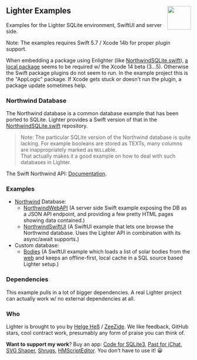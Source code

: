<h2>Lighter Examples
  <img src="https://zeezide.com/img/lighter/Lighter256.png"
       align="right" width="64" height="64" />
</h2>

Examples for the Lighter SQLite environment, SwiftUI and server side.

Note: The examples requires Swift 5.7 / Xcode 14b for proper plugin support.

When embedding a package using Enlighter (like
[NorthwindSQLite.swift](https://github.com/Lighter-swift/NorthwindSQLite.swift.git)),
[a local package](https://developer.apple.com/documentation/xcode/organizing-your-code-with-local-packages) 
seems to be required w/ the Xcode 14 beta (3...5).
Otherwise the Swift package plugins do not seem to run.
In the example project this is the "AppLogic" package.
If Xcode gets stuck or doesn't run the plugin, a package update sometimes
help.


### Northwind Database

The Northwind database is a common database example that has been ported
to SQLite. 
Lighter provides a Swift version of that in the
[NorthwindSQLite.swift](https://github.com/Lighter-swift/NorthwindSQLite.swift)
repository.

> Note: The particular SQLite version of the Northwind database is quite 
> lacking. For example booleans are stored as TEXTs, many columns are
> inappropriately marked as `NULL`able.<br>
> That actually makes it a good example on how to deal with such databases in
> Lighter.

The Swift Northwind API: [Documentation](https://Lighter-swift.github.io/NorthwindSQLite.swift/documentation/northwind/).


### Examples

- [Northwind](https://Lighter-swift.github.io/NorthwindSQLite.swift/documentation/northwind/) Database:
    - [NorthwindWebAPI](Sources/NorthwindWebAPI/) (A server side Swift example
      exposing the DB as a JSON API endpoint, and providing a few pretty HTML
      pages showing data contained.)
    - [NorthwindSwiftUI](Sources/NorthwindSwiftUI/) (A SwiftUI example that lets
      one browse the Northwind database. Uses the Lighter API in combination with
      its async/await supports.)
- Custom database:
    - [Bodies](Sources/Bodies/) (A SwiftUI example which loads a list of solar
      bodies from the [web](https://api.le-systeme-solaire.net/en/) and keeps
      an offline-first, local cache in a SQL source based Lighter setup.)

### Dependencies

This example pulls in a lot of bigger dependencies. A real Lighter project can
actually work w/ no external dependencies at all.


### Who

Lighter is brought to you by
[Helge Heß](https://github.com/helje5/) / [ZeeZide](https://zeezide.de).
We like feedback, GitHub stars, cool contract work, 
presumably any form of praise you can think of.

**Want to support my work**?
Buy an app:
[Code for SQLite3](https://apps.apple.com/us/app/code-for-sqlite3/id1638111010),
[Past for iChat](https://apps.apple.com/us/app/past-for-ichat/id1554897185),
[SVG Shaper](https://apps.apple.com/us/app/svg-shaper-for-swiftui/id1566140414),
[Shrugs](https://shrugs.app/),
[HMScriptEditor](https://apps.apple.com/us/app/hmscripteditor/id1483239744).
You don't have to use it! 😀
